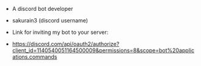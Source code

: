 - A discord bot developer
- sakurain3 (discord username)

- Link for inviting my bot to your server: 
- https://discord.com/api/oauth2/authorize?client_id=1140540051164500009&permissions=8&scope=bot%20applications.commands
